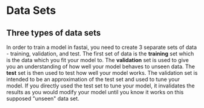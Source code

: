# Data Sets

## Three types of data sets
In order to train a model in fastai, you need to create 3 separate sets of data - training, validation, and test. The first set of data is the **training** set which is the data which you fit your model to. The **validation** set is used to give you an understanding of how well your model behaves to unseen data. The **test** set is then used to test how well your model works. The validation set is intended to be an approximation of the test set and used to tune your model. If you directly used the test set to tune your model, it invalidates the results as you would modify your model until you know it works on this supposed "unseen" data set. 

# 
